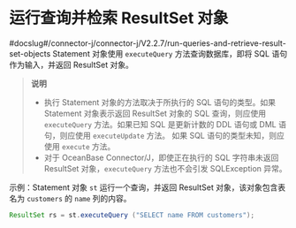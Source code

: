 # 运行查询并检索 ResultSet 对象 
#docslug#/connector-j/connector-j/V2.2.7/run-queries-and-retrieve-result-set-objects
Statement 对象使用 `executeQuery` 方法查询数据库，即将 SQL 语句作为输入，并返回 ResultSet 对象。

>**说明**
>
>* 执行 Statement 对象的方法取决于所执行的 SQL 语句的类型。如果 Statement 对象表示返回 ResultSet 对象的 SQL 查询，则应使用 `executeQuery` 方法。如果已知 SQL 是更新计数的 DDL 语句或 DML 语句，则应使用 `executeUpdate` 方法。 如果 SQL 语句的类型未知，则应使用 `execute` 方法。
>* 对于 OceanBase Connector/J，即使正在执行的 SQL 字符串未返回 ResultSet 对象，`executeQuery` 方法也不会引发 SQLException 异常。


示例：Statement 对象 `st` 运行一个查询，并返回 ResultSet 对象，该对象包含表名为 `customers` 的 `name` 列的内容。

```java
ResultSet rs = st.executeQuery ("SELECT name FROM customers");
```



